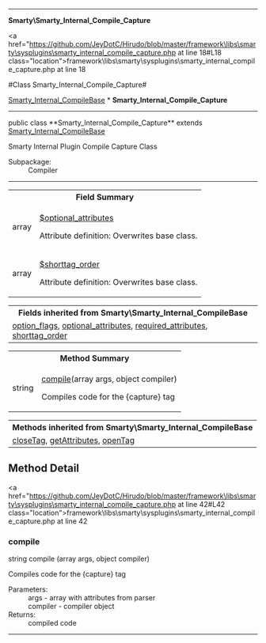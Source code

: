 
- - -

**Smarty\Smarty_Internal_Compile_Capture**


<a href="https://github.com/JeyDotC/Hirudo/blob/master/framework\libs\smarty\sysplugins\smarty_internal_compile_capture.php at line 18#L18 class="location">framework\libs\smarty\sysplugins\smarty_internal_compile_capture.php at line 18</a>

#Class Smarty_Internal_Compile_Capture#

<a href="https://github.com/JeyDotC/Hirudo-docs/blob/master/smarty/smarty_internal_compilebase.html">Smarty_Internal_CompileBase</a>
    * **Smarty_Internal_Compile_Capture**




- - -

<p class="signature">public  class **Smarty_Internal_Compile_Capture**
extends <a href="https://github.com/JeyDotC/Hirudo-docs/blob/master/smarty/smarty_internal_compilebase.html">Smarty_Internal_CompileBase</a>

</p>

<div class="comment" id="overview_description"><p>Smarty Internal Plugin Compile Capture Class</p></div>

<dl>
<dt>Subpackage:</dt>
<dd>Compiler</dd>
</dl>


- - -



<table id="summary_field">
<tr><th colspan="2">Field Summary</th></tr>
<tr>
<td><span class='k'></span> <span class='nx'>array</span></td>
<td class="description"><p class="name" ><a href="#optional_attributes"> $optional_attributes</a>
                                </p><p class="description">Attribute definition: Overwrites base class.</p></td>
</tr>
<tr>
<td><span class='k'></span> <span class='nx'>array</span></td>
<td class="description"><p class="name" ><a href="#shorttag_order"> $shorttag_order</a>
                                </p><p class="description">Attribute definition: Overwrites base class.</p></td>
</tr>
</table>

<table class="inherit">
<tr><th colspan="2">Fields inherited from Smarty\Smarty_Internal_CompileBase</th></tr>
<tr><td><a href="https://github.com/JeyDotC/Hirudo-docs/blob/master/smarty/smarty_internal_compilebase.html#option_flags">option_flags</a>, <a href="https://github.com/JeyDotC/Hirudo-docs/blob/master/smarty/smarty_internal_compilebase.html#optional_attributes">optional_attributes</a>, <a href="https://github.com/JeyDotC/Hirudo-docs/blob/master/smarty/smarty_internal_compilebase.html#required_attributes">required_attributes</a>, <a href="https://github.com/JeyDotC/Hirudo-docs/blob/master/smarty/smarty_internal_compilebase.html#shorttag_order">shorttag_order</a></td></tr></table>

<table id="summary_method">
<tr><th colspan="2">Method Summary</th></tr>
<tr>
<td><span class='k'></span> <span class='nx'>string</span></td>
<td class="description"><p class="name"><a href="#compile">compile</a>(array args, object compiler)</p><p class="description">Compiles code for the {capture} tag</p></td>
</tr>
</table>

<table class="inherit">
<tr><th colspan="2">Methods inherited from Smarty\Smarty_Internal_CompileBase</th></tr>
<tr><td><a href="https://github.com/JeyDotC/Hirudo-docs/blob/master/smarty/smarty_internal_compilebase.html#closeTag()">closeTag</a>, <a href="https://github.com/JeyDotC/Hirudo-docs/blob/master/smarty/smarty_internal_compilebase.html#getAttributes()">getAttributes</a>, <a href="https://github.com/JeyDotC/Hirudo-docs/blob/master/smarty/smarty_internal_compilebase.html#openTag()">openTag</a></td></tr></table>

<h2 id="detail_method">Method Detail</h2>

<a href="https://github.com/JeyDotC/Hirudo/blob/master/framework\libs\smarty\sysplugins\smarty_internal_compile_capture.php at line 42#L42 class="location">framework\libs\smarty\sysplugins\smarty_internal_compile_capture.php at line 42</a>

<h3 id="compile()">compile</h3>
<span class='k'></span> <span class='nx'>string</span> <span class='nf'>compile</span> (array args, object compiler)

<div class="details">
<p>Compiles code for the {capture} tag</p><dl>
<dt>Parameters:</dt>
<dd>args - array with attributes from parser</dd>
<dd>compiler - compiler object</dd>
<dt>Returns:</dt>
<dd>compiled code</dd>
</dl>
</div>

- - -

